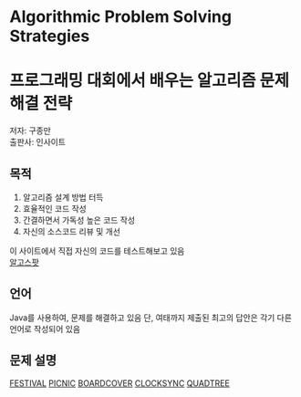 # Algorithmic Problem Solving Strategies
# 프로그래밍 대회에서 배우는 알고리즘 문제 해결 전략
저자: 구종만  
출판사: 인사이트

## 목적
1. 알고리즘 설계 방법 터득
2. 효율적인 코드 작성
3. 간결하면서 가독성 높은 코드 작성
4. 자신의 소스코드 리뷰 및 개선

이 사이트에서 직접 자신의 코드를 테스트해보고 있음  
[알고스팟](https://algospot.com/)

## 언어
Java를 사용하여, 문제를 해결하고 있음
단, 여태까지 제출된 최고의 답안은 각기 다른 언어로 작성되어 있음

## 문제 설명
[FESTIVAL](https://algospot.com/judge/problem/read/FESTIVAL)
[PICNIC](https://algospot.com/judge/problem/read/PICNIC)
[BOARDCOVER](https://algospot.com/judge/problem/read/DOARDCOVER)
[CLOCKSYNC](https://algospot.com/judge/problem/read/DOARDCOVER)
[QUADTREE](https://algospot.com/judge/problem/read/QUADTREE)
